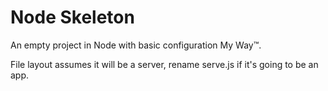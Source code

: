 # Node Skeleton

An empty project in Node with basic configuration My Way™.

File layout assumes it will be a server, rename serve.js if it's going to be an app.
